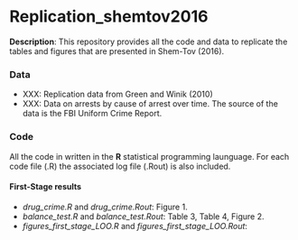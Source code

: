 # Replication_shemtov2016
**Description**: This repository provides all the code and data to replicate the tables and figures that are presented in Shem-Tov (2016). 

### Data
* XXX: Replication data from Green and Winik (2010) 
* XXX: Data on arrests by cause of arrest over time. The source of the data is the FBI Uniform Crime Report.   

### Code
All the code in written in the **R** statistical programming launguage. For each code file (.R) the associated log file (.Rout) is also included. 

#### **First-Stage results**  
* *drug_crime.R* and *drug_crime.Rout*: Figure 1.   
* *balance_test.R* and *balance_test.Rout*: Table 3, Table 4, Figure 2. 
* *figures_first_stage_LOO.R* and *figures_first_stage_LOO.Rout*: 


